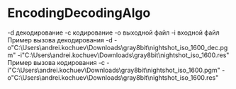 # EncodingDecodingAlgo
-d декодирование
-c кодирование
-o выходной файл
-i входной файл
Пример вызова декодирования 
-d -o"C:\Users\andrei.kochuev\Downloads\gray8bit\nightshot_iso_1600_dec.pgm" -i"C:\Users\andrei.kochuev\Downloads\gray8bit\nightshot_iso_1600.res"
Пример вызова кодирования 
-с -i"C:\Users\andrei.kochuev\Downloads\gray8bit\nightshot_iso_1600.pgm" -o"C:\Users\andrei.kochuev\Downloads\gray8bit\nightshot_iso_1600.res"
